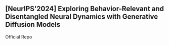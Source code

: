 ## [NeurIPS'2024] Exploring Behavior-Relevant and Disentangled Neural Dynamics with Generative Diffusion Models 

Official Repo
